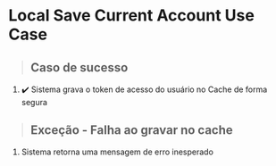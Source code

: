 # Local Save Current Account Use Case

> ## Caso de sucesso
1. ✔️ Sistema grava o token de acesso do usuário no Cache de forma segura

> ## Exceção - Falha ao gravar no cache
1. Sistema retorna uma mensagem de erro inesperado